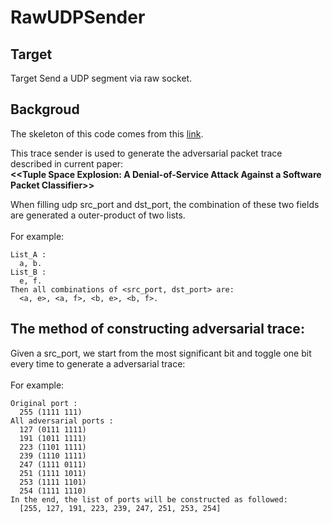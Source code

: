 # RawUDPSender
## Target
Target Send a UDP segment via raw socket.

## Backgroud

The skeleton of this code comes from this [link](https://blog.csdn.net/luchengtao11/article/details/73878760).

This trace sender is used to generate the adversarial packet trace described in current paper:<br>
**<\<Tuple Space Explosion: A Denial-of-Service Attack Against a Software Packet Classifier\>>**

When filling udp src_port and dst_port, the combination of these two fields are generated a outer-product of two lists.<br><br>
For example:
```
List_A : 
  a, b.
List_B : 
  e, f.
Then all combinations of <src_port, dst_port> are:
  <a, e>, <a, f>, <b, e>, <b, f>.
```

## The method of constructing adversarial trace:
Given a src_port, we start from the most significant bit and toggle one bit every time to generate a adversarial trace:<br><br>
For example:
```
Original port : 
  255 (1111 111)
All adversarial ports :
  127 (0111 1111)
  191 (1011 1111)
  223 (1101 1111)
  239 (1110 1111)
  247 (1111 0111)
  251 (1111 1011)
  253 (1111 1101)
  254 (1111 1110)
In the end, the list of ports will be constructed as followed:
  [255, 127, 191, 223, 239, 247, 251, 253, 254]
```
